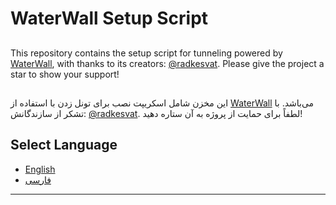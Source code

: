 # WaterWall Setup Script

##

This repository contains the setup script for tunneling powered by [WaterWall](https://github.com/radkesvat/WaterWall), with thanks to its creators: [@radkesvat](https://github.com/radkesvat). Please give the project a star to show your support!

##
این مخزن شامل اسکریپت نصب برای تونل زدن با استفاده از [WaterWall](https://github.com/radkesvat/WaterWall) می‌باشد. با تشکر از سازندگانش: [@radkesvat](https://github.com/radkesvat). لطفاً برای حمایت از پروژه به آن ستاره دهید!

## Select Language

- [English](README_en.md)
- [فارسی](README_fa.md)

---
